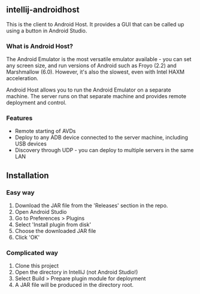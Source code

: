 ## intellij-androidhost
This is the client to Android Host. It provides a GUI that can be called up using a button in Android Studio.

### What is Android Host?
The Android Emulator is the most versatile emulator available - you can set any screen size, and run versions of Android such as Froyo (2.2) and Marshmallow (6.0). However, it's also the slowest, even with Intel HAXM acceleration.

Android Host allows you to run the Android Emulator on a separate machine. The server runs on that separate machine and provides remote deployment and control.

### Features
- Remote starting of AVDs
- Deploy to any ADB device connected to the server machine, including USB devices
- Discovery through UDP - you can deploy to multiple servers in the same LAN

## Installation
### Easy way
1. Download the JAR file from the 'Releases' section in the repo.
2. Open Android Studio
3. Go to Preferences > Plugins
4. Select 'Install plugin from disk'
5. Choose the downloaded JAR file
6. Click 'OK'

### Complicated way
1. Clone this project
2. Open the directory in IntelliJ (not Android Studio!)
3. Select Build > Prepare plugin module for deployment
4. A JAR file will be produced in the directory root.
